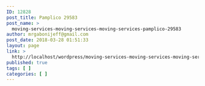 ```yaml
---
ID: 12828
post_title: Pamplico 29583
post_name: >
  moving-services-moving-services-moving-services-pamplico-29583
author: mrgabonijeff@gmail.com
post_date: 2018-03-28 01:51:33
layout: page
link: >
  http://localhost/wordpress/moving-services-moving-services-moving-services-pamplico-29583/
published: true
tags: [ ]
categories: [ ]
---
```

